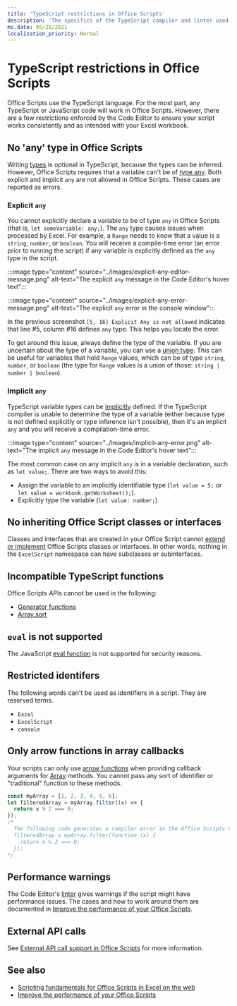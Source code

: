```yaml
---
title: 'TypeScript restrictions in Office Scripts'
description: 'The specifics of the TypeScript compiler and linter used by the Office Scripts Code Editor.'
ms.date: 05/21/2021
localization_priority: Normal
---
```


# TypeScript restrictions in Office Scripts

Office Scripts use the TypeScript language. For the most part, any TypeScript or JavaScript code will work in Office Scripts. However, there are a few restrictions enforced by the Code Editor to ensure your script works consistently and as intended with your Excel workbook.

## No 'any' type in Office Scripts

Writing [types](https://www.typescriptlang.org/docs/handbook/typescript-in-5-minutes.html) is optional in TypeScript, because the types can be inferred. However, Office Scripts requires that a variable can't be of [type any](https://www.typescriptlang.org/docs/handbook/basic-types.html#any). Both explicit and implicit `any` are not allowed in Office Scripts. These cases are reported as errors.

### Explicit `any`

You cannot explicitly declare a variable to be of type `any` in Office Scripts (that is, `let someVariable: any;`). The `any` type causes issues when processed by Excel. For example, a `Range` needs to know that a value is a `string`, `number`, or `boolean`. You will receive a compile-time error (an error prior to running the script) if any variable is explicitly defined as the `any` type in the script.

:::image type="content" source="../images/explicit-any-editor-message.png" alt-text="The explicit `any` message in the Code Editor's hover text":::

:::image type="content" source="../images/explicit-any-error-message.png" alt-text="The explicit `any` error in the console window":::

In the previous screenshot `[5, 16] Explicit Any is not allowed` indicates that line #5, column #16 defines `any` type. This helps you locate the error.

To get around this issue, always define the type of the variable. If you are uncertain about the type of a variable, you can use a [union type](https://www.typescriptlang.org/docs/handbook/unions-and-intersections.html). This can be useful for variables that hold `Range` values, which can be of type `string`, `number`, or `boolean` (the type for `Range` values is a union of those: `string | number | boolean`).

### Implicit `any`

TypeScript variable types can be [implicitly](https://www.typescriptlang.org/docs/handbook/type-inference.html) defined. If the TypeScript compiler is unable to determine the type of a variable (either because type is not defined explicitly or type inference isn't possible), then it's an implicit `any` and you will receive a compilation-time error.

:::image type="content" source="../images/implicit-any-error.png" alt-text="The implicit `any` message in the Code Editor's hover text":::

The most common case on any implicit `any` is in a variable declaration, such as `let value;`. There are two ways to avoid this:

* Assign the variable to an implicitly identifiable type (`let value = 5;` or `let value = workbook.getWorksheet();`).
* Explicitly type the variable (`let value: number;`)

## No inheriting Office Script classes or interfaces

Classes and interfaces that are created in your Office Script cannot [extend or implement](https://www.typescriptlang.org/docs/handbook/classes.html#inheritance) Office Scripts classes or interfaces. In other words, nothing in the `ExcelScript` namespace can have subclasses or subinterfaces.

## Incompatible TypeScript functions

Office Scripts APIs cannot be used in the following:

* [Generator functions](https://developer.mozilla.org/docs/Web/JavaScript/Guide/Iterators_and_Generators#generator_functions)
* [Array.sort](https://developer.mozilla.org/docs/Web/JavaScript/Reference/Global_Objects/Array/sort)

## `eval` is not supported

The JavaScript [eval function](https://developer.mozilla.org/docs/Web/JavaScript/Reference/Global_Objects/eval) is not supported for security reasons.

## Restricted identifers

The following words can't be used as identifiers in a script. They are reserved terms.

* `Excel`
* `ExcelScript`
* `console`

## Only arrow functions in array callbacks

Your scripts can only use [arrow functions](https://developer.mozilla.org/docs/Web/JavaScript/Reference/Functions/Arrow_functions) when providing callback arguments for [Array](https://developer.mozilla.org/docs/Web/JavaScript/Reference/Global_Objects/Array) methods. You cannot pass any sort of identifier or "traditional" function to these methods.

```TypeScript
const myArray = [1, 2, 3, 4, 5, 6];
let filteredArray = myArray.filter((x) => {
  return x % 2 === 0;
});
/*
  The following code generates a compiler error in the Office Scripts Code Editor.
  filteredArray = myArray.filter(function (x) {
    return x % 2 === 0;
  });
*/
```

## Performance warnings

The Code Editor's [linter](https://wikipedia.org/wiki/Lint_(software)) gives warnings if the script might have performance issues. The cases and how to work around them are documented in [Improve the performance of your Office Scripts](web-client-performance.md).

## External API calls

See [External API call support in Office Scripts](external-calls.md) for more information.

## See also

* [Scripting fundamentals for Office Scripts in Excel on the web](scripting-fundamentals.md)
* [Improve the performance of your Office Scripts](web-client-performance.md)
